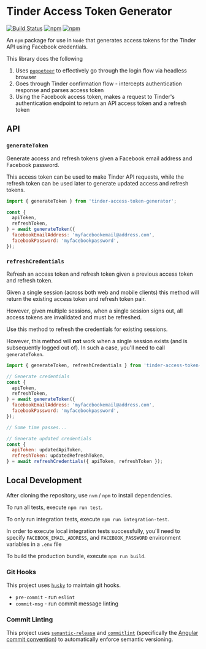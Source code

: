 # Tinder Access Token Generator

[![Build Status](https://travis-ci.org/jaebradley/tinder-access-token-generator.svg?branch=master)](https://travis-ci.org/jaebradley/tinder-access-token-generator)
[![npm](https://img.shields.io/npm/dt/tinder-access-token-generator.svg)](https://www.npmjs.com/package/tinder-access-token-generator)
[![npm](https://img.shields.io/npm/v/tinder-access-token-generator.svg)](https://www.npmjs.com/package/tinder-access-token-generator)

An `npm` package for use in `Node` that generates access tokens for the Tinder API using Facebook credentials.

This library does the following

1. Uses [`puppeteer`](https://github.com/GoogleChrome/puppeteer) to effectively go through the login flow via headless browser
2. Goes through Tinder confirmation flow - intercepts authentication response and parses access token
3. Using the Facebook access token, makes a request to Tinder's authentication endpoint to return an API access token and a refresh token

## API

### `generateToken`

Generate access and refresh tokens given a Facebook email address and Facebook password.

This access token can be used to make Tinder API requests, while the refresh token can be used later to generate updated access and refresh tokens.

```javascript
import { generateToken } from 'tinder-access-token-generator';

const {
  apiToken,
  refreshToken,
} = await generateToken({
  facebookEmailAddress: 'myfacebookemail@address.com',
  facebookPassword: 'myfacebookpassword',
});
```

### `refreshCredentials`

Refresh an access token and refresh token given a previous access token and refresh token.

Given a single session (across both web and mobile clients) this method will return the existing access token and refresh token pair.

However, given multiple sessions, when a single session signs out, all access tokens are invalidated and must be refreshed.

Use this method to refresh the credentials for existing sessions.

However, this method will **not** work when a single session exists (and is subsequently logged out of). In such a case, you'll need to call `generateToken`.

```javascript
import { generateToken, refreshCredentials } from 'tinder-access-token-generator';

// Generate credentials
const {
  apiToken,
  refreshToken,
} = await generateToken({
  facebookEmailAddress: 'myfacebookemail@address.com',
  facebookPassword: 'myfacebookpassword',
});

// Some time passes...

// Generate updated credentials
const {
  apiToken: updatedApiToken,
  refreshToken: updatedRefreshToken,
} = await refreshCredentials({ apiToken, refreshToken });
```

## Local Development

After cloning the repository, use `nvm` / `npm` to install dependencies.

To run all tests, execute `npm run test`.

To only run integration tests, execute `npm run integration-test`.

In order to execute local integration tests successfully, you'll need to specify `FACEBOOK_EMAIL_ADDRESS`, and `FACEBOOK_PASSWORD` environment variables in a `.env` file

To build the production bundle, execute `npm run build`.

### Git Hooks

This project uses [`husky`](https://github.com/typicode/husky) to maintain git hooks.

- `pre-commit` - run `eslint`
- `commit-msg` - run commit message linting

### Commit Linting

This project uses [`semantic-release`](https://github.com/semantic-release/semantic-release) and [`commitlint`](https://github.com/conventional-changelog/commitlint) (specifically the [Angular commit convention](https://gist.github.com/stephenparish/9941e89d80e2bc58a153)) to automatically enforce semantic versioning.

